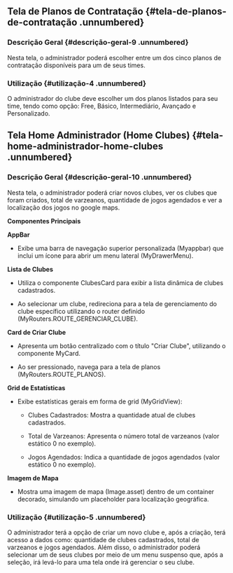 ## **Tela de Planos de Contratação** {#tela-de-planos-de-contratação .unnumbered}

### **Descrição Geral** {#descrição-geral-9 .unnumbered}

Nesta tela, o administrador poderá escolher entre um dos cinco planos de
contratação disponíveis para um de seus times.

### **Utilização** {#utilização-4 .unnumbered}

O administrador do clube deve escolher um dos planos listados para seu
time, tendo como opção: Free, Básico, Intermediário, Avançado e
Personalizado.

## **Tela Home Administrador (Home Clubes)**  {#tela-home-administrador-home-clubes .unnumbered}

### **Descrição Geral** {#descrição-geral-10 .unnumbered}

Nesta tela, o administrador poderá criar novos clubes, ver os clubes que
foram criados, total de varzeanos, quantidade de jogos agendados e ver a
localização dos jogos no google maps.

**Componentes Principais**

**AppBar**

-   Exibe uma barra de navegação superior personalizada (Myappbar) que
    inclui um ícone para abrir um menu lateral (MyDrawerMenu).

**Lista de Clubes**

-   Utiliza o componente ClubesCard para exibir a lista dinâmica de
    clubes cadastrados.

-   Ao selecionar um clube, redireciona para a tela de gerenciamento do
    clube específico utilizando o router definido
    (MyRouters.ROUTE_GERENCIAR_CLUBE).

**Card de Criar Clube**

-   Apresenta um botão centralizado com o título \"Criar Clube\",
    utilizando o componente MyCard.

-   Ao ser pressionado, navega para a tela de planos
    (MyRouters.ROUTE_PLANOS).

**Grid de Estatísticas**

-   Exibe estatísticas gerais em forma de grid (MyGridView):

    -   Clubes Cadastrados: Mostra a quantidade atual de clubes
        cadastrados.

    -   Total de Varzeanos: Apresenta o número total de varzeanos (valor
        estático 0 no exemplo).

    -   Jogos Agendados: Indica a quantidade de jogos agendados (valor
        estático 0 no exemplo).

**Imagem de Mapa**

-   Mostra uma imagem de mapa (Image.asset) dentro de um container
    decorado, simulando um placeholder para localização geográfica.

### **Utilização** {#utilização-5 .unnumbered}

O administrador terá a opção de criar um novo clube e, após a criação,
terá acesso a dados como: quantidade de clubes cadastrados, total de
varzeanos e jogos agendados. Além disso, o administrador poderá
selecionar um de seus clubes por meio de um menu suspenso que, após a
seleção, irá levá-lo para uma tela onde irá gerenciar o seu clube.